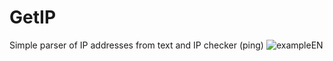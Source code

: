 # GetIP
Simple parser of IP addresses from text and IP checker (ping)
![exampleEN](https://github.com/YuraFilionchik/GetIP/assets/19496128/aa563fbd-1dd2-402d-b7cc-52a7ca5d314a)
